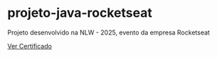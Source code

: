 # projeto-java-rocketseat

 Projeto desenvolvido na NLW - 2025, evento da empresa Rocketseat
 
 [Ver Certificado](https://app.rocketseat.com.br/certificates/2ef64321-c1cc-4430-b4eb-1e315ddc33a3)
